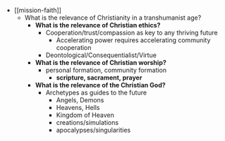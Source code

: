 - [[mission-faith]]
    - What is the relevance of Christianity in a transhumanist age?
        - **What is the relevance of Christian ethics?**
            - Cooperation/trust/compassion as key to any thriving future
                - Accelerating power requires accelerating community cooperation
            - Deontological/Consequentialist/Virtue
        - **What is the relevance of Christian worship?**
            - personal formation, community formation
                - __scripture, sacrament, prayer__
        - **What is the relevance of the Christian God?**
            - Archetypes as guides to the future
                - Angels, Demons
                - Heavens, Hells
                - Kingdom of Heaven
                - creations/simulations
                - apocalypses/singularities
